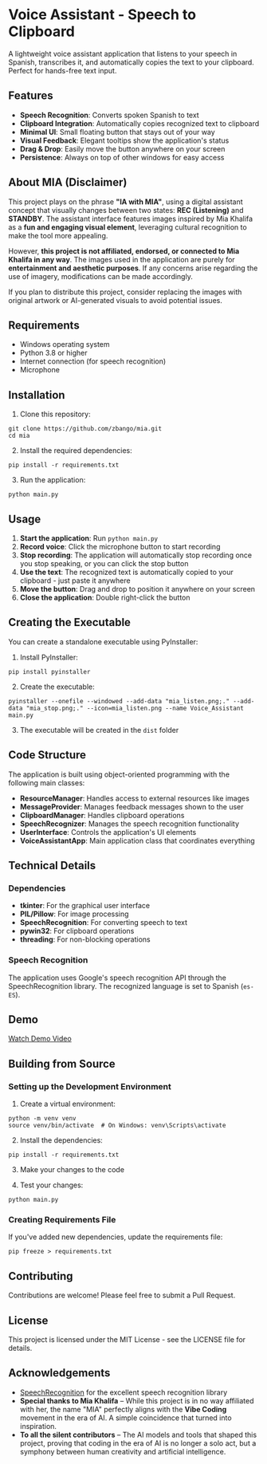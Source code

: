 # Voice Assistant - Speech to Clipboard

A lightweight voice assistant application that listens to your speech in Spanish, transcribes it, and automatically copies the text to your clipboard. Perfect for hands-free text input.

## Features

- **Speech Recognition**: Converts spoken Spanish to text
- **Clipboard Integration**: Automatically copies recognized text to clipboard
- **Minimal UI**: Small floating button that stays out of your way
- **Visual Feedback**: Elegant tooltips show the application's status
- **Drag & Drop**: Easily move the button anywhere on your screen
- **Persistence**: Always on top of other windows for easy access

## About MIA (Disclaimer)

This project plays on the phrase **"IA with MIA"**, using a digital assistant concept that visually changes between two states: **REC (Listening)** and **STANDBY**. The assistant interface features images inspired by Mia Khalifa as a **fun and engaging visual element**, leveraging cultural recognition to make the tool more appealing.

However, **this project is not affiliated, endorsed, or connected to Mia Khalifa in any way**. The images used in the application are purely for **entertainment and aesthetic purposes**. If any concerns arise regarding the use of imagery, modifications can be made accordingly.

If you plan to distribute this project, consider replacing the images with original artwork or AI-generated visuals to avoid potential issues.

## Requirements

- Windows operating system
- Python 3.8 or higher
- Internet connection (for speech recognition)
- Microphone

## Installation

1. Clone this repository:

```
git clone https://github.com/zbango/mia.git
cd mia
```

2. Install the required dependencies:

```
pip install -r requirements.txt
```

3. Run the application:

```
python main.py
```

## Usage

1. **Start the application**: Run `python main.py`
2. **Record voice**: Click the microphone button to start recording
3. **Stop recording**: The application will automatically stop recording once you stop speaking, or you can click the stop button
4. **Use the text**: The recognized text is automatically copied to your clipboard - just paste it anywhere
5. **Move the button**: Drag and drop to position it anywhere on your screen
6. **Close the application**: Double right-click the button

## Creating the Executable

You can create a standalone executable using PyInstaller:

1. Install PyInstaller:

```
pip install pyinstaller
```

2. Create the executable:

```
pyinstaller --onefile --windowed --add-data "mia_listen.png;." --add-data "mia_stop.png;." --icon=mia_listen.png --name Voice_Assistant main.py
```

3. The executable will be created in the `dist` folder

## Code Structure

The application is built using object-oriented programming with the following main classes:

- **ResourceManager**: Handles access to external resources like images
- **MessageProvider**: Manages feedback messages shown to the user
- **ClipboardManager**: Handles clipboard operations
- **SpeechRecognizer**: Manages the speech recognition functionality
- **UserInterface**: Controls the application's UI elements
- **VoiceAssistantApp**: Main application class that coordinates everything

## Technical Details

### Dependencies

- **tkinter**: For the graphical user interface
- **PIL/Pillow**: For image processing
- **SpeechRecognition**: For converting speech to text
- **pywin32**: For clipboard operations
- **threading**: For non-blocking operations

### Speech Recognition

The application uses Google's speech recognition API through the SpeechRecognition library. The recognized language is set to Spanish (`es-ES`).

## Demo

[Watch Demo Video](https://www.youtube.com/watch?v=62mspGxxGFE)

## Building from Source

### Setting up the Development Environment

1. Create a virtual environment:

```
python -m venv venv
source venv/bin/activate  # On Windows: venv\Scripts\activate
```

2. Install the dependencies:

```
pip install -r requirements.txt
```

3. Make your changes to the code

4. Test your changes:

```
python main.py
```

### Creating Requirements File

If you've added new dependencies, update the requirements file:

```
pip freeze > requirements.txt
```

## Contributing

Contributions are welcome! Please feel free to submit a Pull Request.

## License

This project is licensed under the MIT License - see the LICENSE file for details.

## Acknowledgements

- [SpeechRecognition](https://github.com/Uberi/speech_recognition) for the excellent speech recognition library
- **Special thanks to Mia Khalifa** – While this project is in no way affiliated with her, the name "MIA" perfectly aligns with the **Vibe Coding** movement in the era of AI. A simple coincidence that turned into inspiration.
- **To all the silent contributors** – The AI models and tools that shaped this project, proving that coding in the era of AI is no longer a solo act, but a symphony between human creativity and artificial intelligence.
